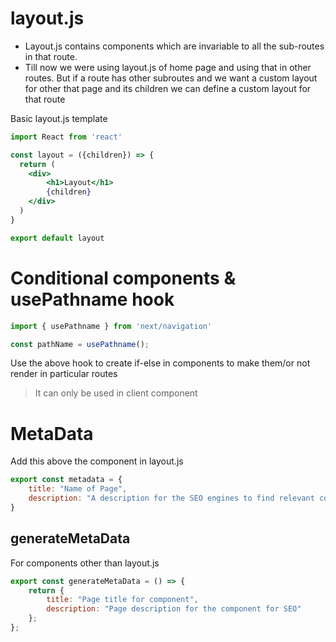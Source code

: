 # layout.js
- Layout.js contains components which are invariable to all the sub-routes in that route.
- Till now we were using layout.js of home page and using that in other routes. But if a route has other subroutes and we want a custom layout for other that page and its children we can define a custom layout for that route

Basic layout.js template
```jsx
import React from 'react'

const layout = ({children}) => {
  return (
    <div>
        <h1>Layout</h1>
        {children}
    </div>
  )
}

export default layout
```

# Conditional components & usePathname hook

```jsx
import { usePathname } from 'next/navigation'

const pathName = usePathname();
```

Use the above hook to create if-else in components to make them/or not render in particular routes
> It can only be used in client component

# MetaData

Add this above the component in layout.js
```jsx
export const metadata = {
	title: "Name of Page",
	description: "A description for the SEO engines to find relevant content in your website"
}
```

## generateMetaData
For components other than layout.js
```jsx
export const generateMetaData = () => {
	return {
		title: "Page title for component",
		description: "Page description for the component for SEO"
	};
};
```